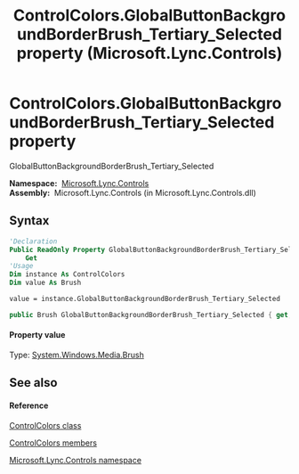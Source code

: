 ﻿---
title: ControlColors.GlobalButtonBackgroundBorderBrush_Tertiary_Selected property  (Microsoft.Lync.Controls)
TOCTitle: 'GlobalButtonBackgroundBorderBrush_Tertiary_Selected property '
ms:assetid: P:Microsoft.Lync.Controls.ControlColors.GlobalButtonBackgroundBorderBrush_Tertiary_Selected_DI_3_UC_OCS14MrefLyncWPF
ms:mtpsurl: https://msdn.microsoft.com/en-us/library/microsoft.lync.controls.controlcolors.globalbuttonbackgroundborderbrush_tertiary_selected_di_3_uc_ocs14mreflyncwpf(v=office.15)
ms:contentKeyID: 48594436
ms.date: 07/28/2014
mtps_version: v=office.15
f1_keywords:
- Microsoft.Lync.Controls.ControlColors.GlobalButtonBackgroundBorderBrush_Tertiary_Selected
dev_langs:
- CSharp
- JScript
- VB
- other
---

# ControlColors.GlobalButtonBackgroundBorderBrush\_Tertiary\_Selected property

GlobalButtonBackgroundBorderBrush\_Tertiary\_Selected

**Namespace:**  [Microsoft.Lync.Controls](microsoft-lync-controls-namespace_1.md)  
**Assembly:**  Microsoft.Lync.Controls (in Microsoft.Lync.Controls.dll)

## Syntax

``` vb
'Declaration
Public ReadOnly Property GlobalButtonBackgroundBorderBrush_Tertiary_Selected As Brush
    Get
'Usage
Dim instance As ControlColors
Dim value As Brush

value = instance.GlobalButtonBackgroundBorderBrush_Tertiary_Selected
```

``` csharp
public Brush GlobalButtonBackgroundBorderBrush_Tertiary_Selected { get; }
```

#### Property value

Type: [System.Windows.Media.Brush](http://msdn2.microsoft.com/en-us/library/ms634880)  

## See also

#### Reference

[ControlColors class](controlcolors-class-microsoft-lync-controls_1.md)

[ControlColors members](controlcolors-members-microsoft-lync-controls_1.md)

[Microsoft.Lync.Controls namespace](microsoft-lync-controls-namespace_1.md)

